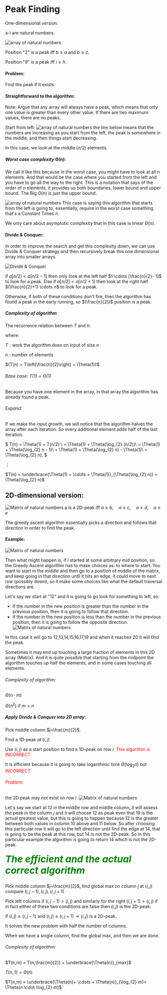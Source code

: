 # Peak Finding

One-dimensional version:

a-i are natural numbers.

![array of natural numbers](array.jpeg)

Position "2" is a peak $\text{iff } b \geq a$ and $b \geq c$.

Position "9" is a peak $\text{iff } i \geq h$.

#### Problem:
Find the peak if it exists.

#### Straightforward to the algorithm:

Note: Argue that any array will always have a peak, which means that only one value is greater than every other value. If there are two maximum values, there are no peaks.

Start from left:
![array of natural numbers](peak4.jpg)
the line below means that the numbers are increasing as you start from the left, the peak is somewhere in the middle, and then things start decreasing.

In this case, we look at the middle ${(n/2)}$ elements.

##### Worst case complexity $\Theta(n)$:
We call it like this because in the worst case, you might have to look at all n elements. And that would be the case where you started from the left and you have to go all the way to the right.
This is a notation that says of the order of $n$ elements, it provides us both boundaries, lower bound and upper bound. The Big $O(n)$ is just the upper bound.

![array of natural numbers](peak5.jpg)
This case is saying this algorithm that starts from the left is going to, essentially, require in the worst case something that's a Constant Times $n$.

We only care about asymptotic complexity that in this case is linear $\Theta(n)$.

#### Divide & Conquer:
In order to improve the search and get this complexity down, we can use Divide & Conquer strategy and then recursively break this one dimensional array into smaller arrays.

![Divide & Conquer](peak6.jpg)

${ \text{if } a[n/2] < a[n/2-1]}$ then only look at the left half $1 \cdots (\frac{n}{2}- 1)$ to look for a peak.
Else ${ \text{if } a[n/2] < a[n/2+1]}$ then look at the right half $(\frac{n}{2}+1) \cdots n$ to look for a peak.

Otherwise, if both of these conditions don't fire, then the algorithm has found a peak in the early running, so $(\frac{n}{2})$ position is a peak.

##### Complexity of algorithm
The recurrence relation between ${T}$ and ${n}$:

${\text{where:}}$

${T: \text{work the algorithm does on input of size}}$ $n$

${n: \text{number of elements}}$

${T(n) = T\left(\frac{n}{2}\right) + \Theta(1)}$

###### Base case: $T(1) = \Theta(1)$
Because you have one element in the array,  in that array the algorithm has already found a peak.

###### Expand:
If we make the input growth, we will notice that the algorithm halves the array after each iteration. So every additional element adds half of the last iteration.

$
T(n) = \Theta(1) + T(n/2) \\
     = \Theta(1) + \Theta(\log_{2} (n/2))\\
     = \Theta(1) + \Theta(\log_{2} n - 1)\\
     = \Theta(1) + \Theta(\log_{2} n) - \Theta(1)\\
     = \Theta(\log_{2} n).
$

$\vdots$

$T(n) = \underbrace{\Theta(1) + \cdots + \Theta(1)}_{\Theta(\log_{2} n)} = \Theta(\log_{2} n)$


## 2D-dimensional version:
![Matrix of natural numbers](peak8.jpg)
$\text{a is a 2D-peak iff } a\geq b ,\quad a\geq c ,\quad a\geq d ,\quad a\geq e$

The greedy ascent algorithm essentially picks a direction and follows that direction in order to find the peak.
#### Example:
![Matrix of natural numbers](peak9.jpg)

Then what might happen is, if I started at some arbitrary mid position, so the Greedy Ascent algorithm has to make choices as: to where to start. You want to start in the middle and then go to a position of middle of the matrix, and keep going in that direction until it hits an edge, it could move to next row (possibly down), so it make some choices like what the default traversal directions are.

Let's say we start at "12" and it is going to go look for something to left, so:
- if the number in the new position is greater than the number in the previous position, then it is going to follow that direction.
- if the number in the new position is less than the number in the previous position, then it is going to follow the opposite direction.
![Matrix of natural numbers](peak10.jpg)

In this case it will go to 12,13,14,15,16,17,19 and when it reaches 20 it will find the peak.

Sometimes it may end up touching a large fraction of elements in this 2D array (Matrix). And it is quite possible that starting from the midpoint the algorithm touches up half the elements, and in some cases touching all elements.

###### Complexity of algorithm: 
$\Theta(n \cdot m)$

$\Theta(n^{2}) \text{ if } m={n}$

##### Apply Divide & Conquer into 2D array:
Pick middle column $j=\frac{m}{2}$.

Find a 1D-peak at $(i,j)$

Use $(i,j)$ as a start position to find a 1D-peak on row $i$.
<span style="color:red">This algorithm is INCORRECT</span>

It is efficient because it is going to take logarithmic time $\Theta(\log_{2} n)$ but <span style="color:red">INCORRECT</span>

###### <span style="color:red; font-size:14px">Problem:</span>
the 2D peak may not exist on row $i$.
![Matrix of natural numbers](peak11.jpg)

Let's say we start at 12 in the middle row and middle column, it will assess the peak in the column $j$ and it will choose 12 as peak even that 19 is the actual greatest value, but this is going to happen because $12$ is the greater between both values in column 10 above and 11 below. So after choosing this particular row it will go to the left direction until find the edge at $14$, that is going to be the peak at this row, but $14$ is not the 2D-peak.
So in this particular example the algorithm is going to return $14$ which is not the 2D-peak.

##### <span style="color:green; font-size:30px">The efficient and the actual correct algorithm</span>
Pick middle column $j=\frac{m}{2}$, find global max on column $j$ at $(i,j)$ 
compare $(i,j-1),(i,j),(i,j+1)$

Pick left columns if $(i,j-1) > (i,j)$ and similarly for the right $(i,j+1) > (i,j)$
if in fact either of these two conditions are false then $(i,j)$ is the 2D-peak:

  if $(i,j) \geq (i,j-1)$ and $(i,j) \geq (i,j+1) \rightarrow (i,j)$ is a 2D-peak. 

It solves the new problem with half the number of columns.

When we have a single column, find the global max, and then we are done.
###### Complexity of algorithm: 
$T(n,m) = T(n,\frac{m}{2}) + \underbrace{\Theta(n)}_{max}$

$T(n,1) = \Theta(n)$

$T(n,m) = \underbrace{\Theta(n)+ \cdots + \Theta(n)}_{\log_{2} m}= \Theta(n \cdot \log_{2} m)$
